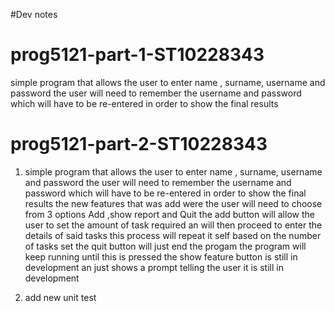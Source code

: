 #Dev notes

# prog5121-part-1-ST10228343


simple program that allows the user to enter name , surname, username and password 
the user will need to remember the username and password which will have to be re-entered in order to show the final results

# prog5121-part-2-ST10228343


1. simple program that allows the user to enter name , surname, username and password 
the user will need to remember the username and password which will have to be re-entered in order to show the final results
the new features that was add were the user will need to choose from 3 options Add ,show report and Quit 
the add button will allow the user to set the amount of task required an will then proceed to enter the details of said tasks this process will 
repeat it self based on the number of tasks set 
the quit button will just end the progam the program will keep running until this is pressed 
the show feature button is still in development an just shows a prompt telling the user it is still in development 

2. add new unit test 
